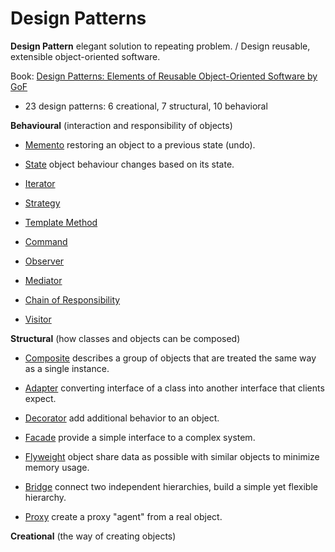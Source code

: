 # Design Patterns

**Design Pattern** elegant solution to repeating problem. / Design reusable, extensible object-oriented software.

Book: [Design Patterns: Elements of Reusable Object-Oriented Software by GoF](https://www.amazon.com/Design-Patterns-Elements-Reusable-Object-Oriented/dp/0201633612)
* 23 design patterns: 6 creational, 7 structural, 10 behavioral


**Behavioural** (interaction and responsibility of objects)

* [Memento](https://github.com/shamy1st/design-pattern-memento-java) restoring an object to a previous state (undo).

* [State](https://github.com/shamy1st/design-pattern-state-java) object behaviour changes based on its state.

* [Iterator](https://github.com/shamy1st/design-pattern-iterator-java)

* [Strategy](https://github.com/shamy1st/design-pattern-strategy-java)

* [Template Method](https://github.com/shamy1st/design-pattern-template-java)

* [Command](https://github.com/shamy1st/design-pattern-command-java)

* [Observer](https://github.com/shamy1st/design-pattern-observer-java)

* [Mediator](https://github.com/shamy1st/design-pattern-mediator-java)

* [Chain of Responsibility](https://github.com/shamy1st/design-pattern-chain-of-responsibility-java)

* [Visitor](https://github.com/shamy1st/design-pattern-visitor-java)

**Structural** (how classes and objects can be composed)
* [Composite](https://github.com/shamy1st/design-pattern-composite-java) describes a group of objects that are treated the same way as a single instance.

* [Adapter](https://github.com/shamy1st/design-pattern-adapter-java) converting interface of a class into another interface that clients expect.

* [Decorator](https://github.com/shamy1st/design-pattern-decorator-java) add additional behavior to an object.

* [Facade](https://github.com/shamy1st/design-pattern-facade-java) provide a simple interface to a complex system.

* [Flyweight](https://github.com/shamy1st/design-pattern-flyweight-java) object share data as possible with similar objects to minimize memory usage.

* [Bridge](https://github.com/shamy1st/design-pattern-bridge-java) connect two independent hierarchies, build a simple yet flexible hierarchy.

* [Proxy](https://github.com/shamy1st/design-pattern-proxy-java) create a proxy "agent" from a real object.

**Creational** (the way of creating objects)
